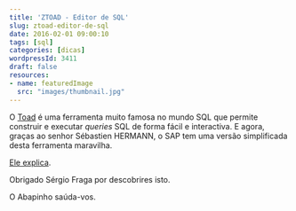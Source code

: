 ```yaml
---
title: 'ZTOAD - Editor de SQL'
slug: ztoad-editor-de-sql
date: 2016-02-01 09:00:10
tags: [sql]
categories: [dicas]
wordpressId: 3411
draft: false
resources:
- name: featuredImage
  src: "images/thumbnail.jpg"
---
```

O [Toad][1] é uma ferramenta muito famosa no mundo SQL que permite construir e executar _queries_ SQL de forma fácil e interactiva. E agora, graças ao senhor Sébastien HERMANN, o SAP tem uma versão simplificada desta ferramenta maravilha.

[Ele explica][2].

Obrigado Sérgio Fraga por descobrires isto.

O Abapinho saúda-vos.

   [1]: http://www.toadworld.com
   [2]: http://scn.sap.com/community/abap/blog/2015/08/03/ztoad--open-sql-editor
